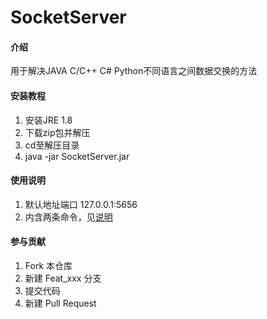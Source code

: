 # SocketServer

#### 介绍
用于解决JAVA C/C++ C# Python不同语言之间数据交换的方法



#### 安装教程

1. 安装JRE 1.8
2. 下载zip包并解压
3. cd至解压目录
4. java -jar SocketServer.jar

#### 使用说明

1. 默认地址端口 127.0.0.1:5656
2. 内含两条命令，见[说明](./docs/Usage.md)


#### 参与贡献

1. Fork 本仓库
2. 新建 Feat_xxx 分支
3. 提交代码
4. 新建 Pull Request

